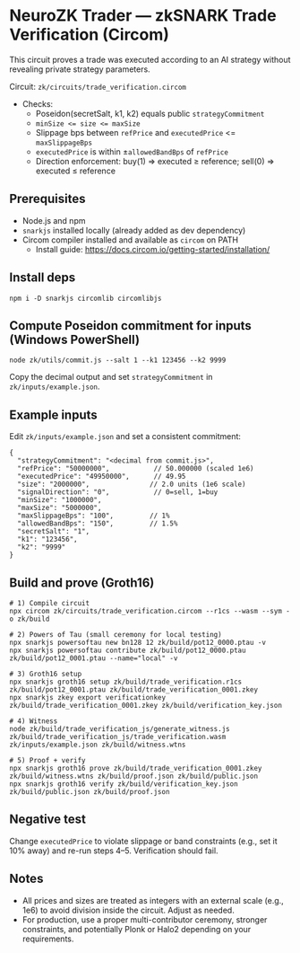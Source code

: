 # NeuroZK Trader — zkSNARK Trade Verification (Circom)

This circuit proves a trade was executed according to an AI strategy without revealing private strategy parameters.

Circuit: `zk/circuits/trade_verification.circom`
- Checks:
  - Poseidon(secretSalt, k1, k2) equals public `strategyCommitment`
  - `minSize <= size <= maxSize`
  - Slippage bps between `refPrice` and `executedPrice` <= `maxSlippageBps`
  - `executedPrice` is within ±`allowedBandBps` of `refPrice`
  - Direction enforcement: buy(1) => executed ≥ reference; sell(0) => executed ≤ reference

## Prerequisites
- Node.js and npm
- `snarkjs` installed locally (already added as dev dependency)
- Circom compiler installed and available as `circom` on PATH
  - Install guide: https://docs.circom.io/getting-started/installation/

## Install deps
```
npm i -D snarkjs circomlib circomlibjs
```

## Compute Poseidon commitment for inputs (Windows PowerShell)
```
node zk/utils/commit.js --salt 1 --k1 123456 --k2 9999
```
Copy the decimal output and set `strategyCommitment` in `zk/inputs/example.json`.

## Example inputs
Edit `zk/inputs/example.json` and set a consistent commitment:
```
{
  "strategyCommitment": "<decimal from commit.js>",
  "refPrice": "50000000",           // 50.000000 (scaled 1e6)
  "executedPrice": "49950000",      // 49.95
  "size": "2000000",               // 2.0 units (1e6 scale)
  "signalDirection": "0",           // 0=sell, 1=buy
  "minSize": "1000000",
  "maxSize": "5000000",
  "maxSlippageBps": "100",         // 1%
  "allowedBandBps": "150",         // 1.5%
  "secretSalt": "1",
  "k1": "123456",
  "k2": "9999"
}
```

## Build and prove (Groth16)
```
# 1) Compile circuit
npx circom zk/circuits/trade_verification.circom --r1cs --wasm --sym -o zk/build

# 2) Powers of Tau (small ceremony for local testing)
npx snarkjs powersoftau new bn128 12 zk/build/pot12_0000.ptau -v
npx snarkjs powersoftau contribute zk/build/pot12_0000.ptau zk/build/pot12_0001.ptau --name="local" -v

# 3) Groth16 setup
npx snarkjs groth16 setup zk/build/trade_verification.r1cs zk/build/pot12_0001.ptau zk/build/trade_verification_0001.zkey
npx snarkjs zkey export verificationkey zk/build/trade_verification_0001.zkey zk/build/verification_key.json

# 4) Witness
node zk/build/trade_verification_js/generate_witness.js zk/build/trade_verification_js/trade_verification.wasm zk/inputs/example.json zk/build/witness.wtns

# 5) Proof + verify
npx snarkjs groth16 prove zk/build/trade_verification_0001.zkey zk/build/witness.wtns zk/build/proof.json zk/build/public.json
npx snarkjs groth16 verify zk/build/verification_key.json zk/build/public.json zk/build/proof.json
```

## Negative test
Change `executedPrice` to violate slippage or band constraints (e.g., set it 10% away) and re-run steps 4–5. Verification should fail.

## Notes
- All prices and sizes are treated as integers with an external scale (e.g., 1e6) to avoid division inside the circuit. Adjust as needed.
- For production, use a proper multi-contributor ceremony, stronger constraints, and potentially Plonk or Halo2 depending on your requirements.
